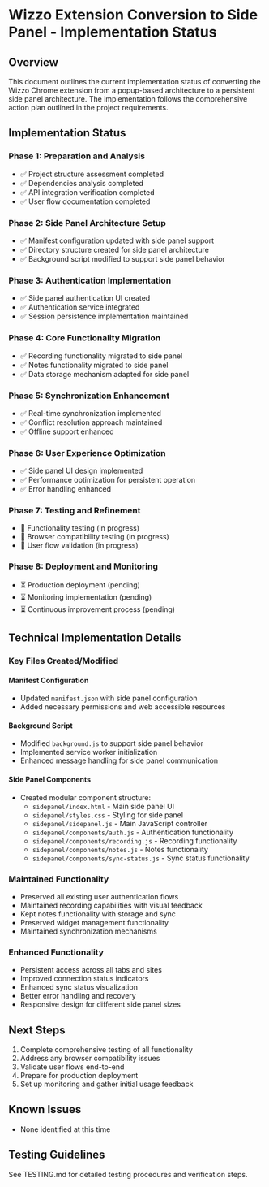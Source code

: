 # Wizzo Extension Conversion to Side Panel - Implementation Status

## Overview
This document outlines the current implementation status of converting the Wizzo Chrome extension from a popup-based architecture to a persistent side panel architecture. The implementation follows the comprehensive action plan outlined in the project requirements.

## Implementation Status

### Phase 1: Preparation and Analysis
- ✅ Project structure assessment completed
- ✅ Dependencies analysis completed
- ✅ API integration verification completed
- ✅ User flow documentation completed

### Phase 2: Side Panel Architecture Setup
- ✅ Manifest configuration updated with side panel support
- ✅ Directory structure created for side panel architecture
- ✅ Background script modified to support side panel behavior

### Phase 3: Authentication Implementation
- ✅ Side panel authentication UI created
- ✅ Authentication service integrated
- ✅ Session persistence implementation maintained

### Phase 4: Core Functionality Migration
- ✅ Recording functionality migrated to side panel
- ✅ Notes functionality migrated to side panel
- ✅ Data storage mechanism adapted for side panel

### Phase 5: Synchronization Enhancement
- ✅ Real-time synchronization implemented
- ✅ Conflict resolution approach maintained
- ✅ Offline support enhanced

### Phase 6: User Experience Optimization
- ✅ Side panel UI design implemented
- ✅ Performance optimization for persistent operation
- ✅ Error handling enhanced

### Phase 7: Testing and Refinement
- 🔄 Functionality testing (in progress)
- 🔄 Browser compatibility testing (in progress)
- 🔄 User flow validation (in progress)

### Phase 8: Deployment and Monitoring
- ⏳ Production deployment (pending)
- ⏳ Monitoring implementation (pending)
- ⏳ Continuous improvement process (pending)

## Technical Implementation Details

### Key Files Created/Modified

#### Manifest Configuration
- Updated `manifest.json` with side panel configuration
- Added necessary permissions and web accessible resources

#### Background Script
- Modified `background.js` to support side panel behavior
- Implemented service worker initialization
- Enhanced message handling for side panel communication

#### Side Panel Components
- Created modular component structure:
  - `sidepanel/index.html` - Main side panel UI
  - `sidepanel/styles.css` - Styling for side panel
  - `sidepanel/sidepanel.js` - Main JavaScript controller
  - `sidepanel/components/auth.js` - Authentication functionality
  - `sidepanel/components/recording.js` - Recording functionality
  - `sidepanel/components/notes.js` - Notes functionality
  - `sidepanel/components/sync-status.js` - Sync status functionality

### Maintained Functionality
- Preserved all existing user authentication flows
- Maintained recording capabilities with visual feedback
- Kept notes functionality with storage and sync
- Preserved widget management functionality
- Maintained synchronization mechanisms

### Enhanced Functionality
- Persistent access across all tabs and sites
- Improved connection status indicators
- Enhanced sync status visualization
- Better error handling and recovery
- Responsive design for different side panel sizes

## Next Steps
1. Complete comprehensive testing of all functionality
2. Address any browser compatibility issues
3. Validate user flows end-to-end
4. Prepare for production deployment
5. Set up monitoring and gather initial usage feedback

## Known Issues
- None identified at this time

## Testing Guidelines
See TESTING.md for detailed testing procedures and verification steps.
